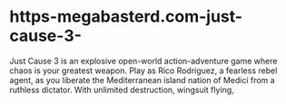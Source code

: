 # https-megabasterd.com-just-cause-3-
Just Cause 3 is an explosive open-world action-adventure game where chaos is your greatest weapon. Play as Rico Rodriguez, a fearless rebel agent, as you liberate the Mediterranean island nation of Medici from a ruthless dictator. With unlimited destruction, wingsuit flying, 
